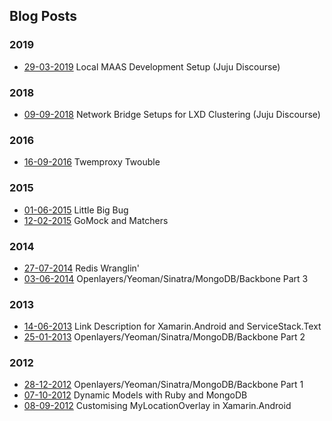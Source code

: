 ## Blog Posts

### 2019
- [29-03-2019](https://discourse.jujucharms.com/t/local-maas-development-setup) Local MAAS Development Setup (Juju Discourse)

### 2018
- [09-09-2018](https://discourse.jujucharms.com/t/manual-network-setup-for-lxd-clustering) Network Bridge Setups for LXD Clustering (Juju Discourse)

### 2016
- [16-09-2016](https://manadart.github.io/posts/20160916) Twemproxy Twouble

### 2015
- [01-06-2015](https://manadart.github.io/posts/20150601) Little Big Bug
- [12-02-2015](https://manadart.github.io/posts/20150212) GoMock and Matchers

### 2014
- [27-07-2014](https://manadart.github.io/posts/20140727) Redis Wranglin'
- [03-06-2014](https://manadart.github.io/posts/20140603) Openlayers/Yeoman/Sinatra/MongoDB/Backbone Part 3

### 2013
- [14-06-2013](https://manadart.github.io/posts/20130614) Link Description for Xamarin.Android and ServiceStack.Text
- [25-01-2013](https://manadart.github.io/posts/20130125) Openlayers/Yeoman/Sinatra/MongoDB/Backbone Part 2

### 2012
- [28-12-2012](https://manadart.github.io/posts/20121228) Openlayers/Yeoman/Sinatra/MongoDB/Backbone Part 1
- [07-10-2012](https://manadart.github.io/posts/20121007) Dynamic Models with Ruby and MongoDB
- [08-09-2012](https://manadart.github.io/posts/20120908) Customising MyLocationOverlay in Xamarin.Android
